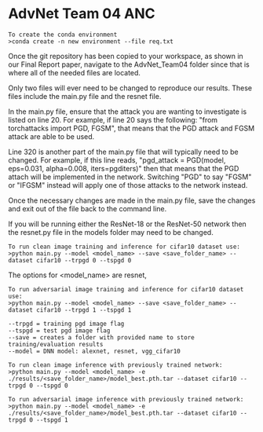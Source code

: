# AdvNet Team 04 ANC 

```                                                                                                                 
To create the conda environment                                                 
>conda create -n new environment --file req.txt                                 
```          
Once the git repository has been copied to your workspace, as shown in our Final Report paper, navigate to the AdvNet_Team04 folder since that is where all of the needed files are located.

Only two files will ever need to be changed to reproduce our results. These files include the main.py file and the resnet file.

In the main.py file, ensure that the attack you are wanting to investigate is listed on line 20. For example, if line 20 says the following: "from torchattacks import PGD, FGSM", that means that the PGD attack and FGSM attack are able to be used.

Line 320 is another part of the main.py file that will typically need to be changed. For example, if this line reads, "pgd_attack = PGD(model, eps=0.031, alpha=0.008, iters=pgditers)" then that means that the PGD attach will be implemented in the network. Switching "PGD" to say "FGSM" or "IFGSM" instead will apply one of those attacks to the network instead.

Once the necessary changes are made in the main.py file, save the changes and exit out of the file back to the command line. 

If you will be running either the ResNet-18 or the ResNet-50 network then the resnet.py file in the models folder may need to be changed.
```
To run clean image training and inference for cifar10 dataset use: 
>python main.py --model <model_name> --save <save_folder_name> --dataset cifar10 --trpgd 0 --tspgd 0
```
The options for <model_name> are resnet,


```
To run adversarial image training and inference for cifar10 dataset use: 
>python main.py --model <model_name> --save <save_folder_name> --dataset cifar10 --trpgd 1 --tspgd 1
```
```
--trpgd = training pgd image flag
--tspgd = test pgd image flag
--save = creates a folder with provided name to store training/evaluation results
--model = DNN model: alexnet, resnet, vgg_cifar10
```

```
To run clean image inference with previously trained network: 
>python main.py --model <model_name> -e ./results/<save_folder_name>/model_best.pth.tar --dataset cifar10 --trpgd 0 --tspgd 0
```

```
To run adversarial image inference with previously trained network: 
>python main.py --model <model_name> -e ./results/<save_folder_name>/model_best.pth.tar --dataset cifar10 --trpgd 0 --tspgd 1
```
